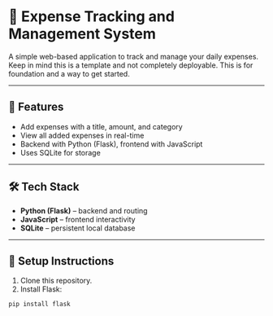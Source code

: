 # 💸 Expense Tracking and Management System

A simple web-based application to track and manage your daily expenses.
Keep in mind this is a template and not completely deployable. 
This is for foundation and a way to get started. 

---

## 🚀 Features

- Add expenses with a title, amount, and category
- View all added expenses in real-time
- Backend with Python (Flask), frontend with JavaScript
- Uses SQLite for storage

---

## 🛠️ Tech Stack

- **Python (Flask)** – backend and routing
- **JavaScript** – frontend interactivity
- **SQLite** – persistent local database

---

## 🔧 Setup Instructions

1. Clone this repository.
2. Install Flask:

```bash
pip install flask
